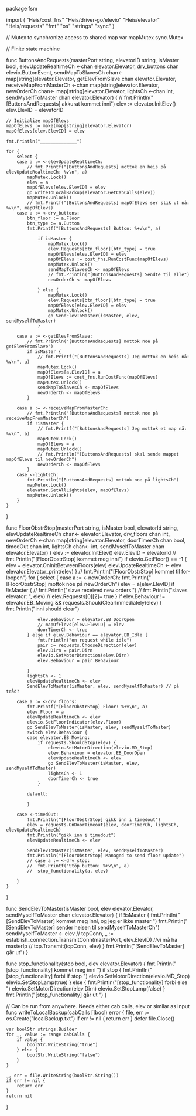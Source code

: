 package fsm

import (
	"Heis/cost_fns"
	"Heis/driver-go/elevio"
	"Heis/elevator"
	"Heis/requests"
	"fmt"
	"os"
	"strings"
	"sync"
)

// Mutex to synchronize access to shared map
var mapMutex sync.Mutex

// Finite state machine

func ButtonsAndRequests(masterPort string, elevatorID string, isMaster bool, elevUpdateRealtimeCh <-chan elevator.Elevator,
	drv_buttons chan elevio.ButtonEvent, sendMapToSlavesCh chan<- map[string]elevator.Elevator, getElevFromSlave chan elevator.Elevator,
	receiveMapFromMasterCh <-chan map[string]elevator.Elevator, newOrderCh chan<- map[string]elevator.Elevator,
	lightsCh <-chan int, sendMyselfToMaster chan elevator.Elevator) {
	// fmt.Println("[ButtonsAndRequests] akkurat kommet inni")
	elev := elevator.InitElev()
	elev.ElevID = elevatorID

	// Initialize mapOfElevs
	mapOfElevs := make(map[string]elevator.Elevator)
	mapOfElevs[elev.ElevID] = elev

	fmt.Println("______________")

	for {
		select {
		case a := <-elevUpdateRealtimeCh:
			// fmt.Printf("[ButtonsAndRequests] mottok en heis på elevUpdateRealtimeCh: %v\n", a)
			mapMutex.Lock()
			elev = a
			mapOfElevs[elev.ElevID] = elev
			go writeToLocalBackup(elevator.GetCabCalls(elev))
			mapMutex.Unlock()
			// fmt.Printf("[ButtonsAndRequests] mapOfElevs ser slik ut nå: %v\n", mapOfElevs)
		case a := <-drv_buttons:
			btn_floor := a.Floor
			btn_type := a.Button
			fmt.Printf("[ButtonsAndRequests] Button: %+v\n", a)

				if isMaster {
					mapMutex.Lock()
					elev.Requests[btn_floor][btn_type] = true
					mapOfElevs[elev.ElevID] = elev
					mapOfElevs := cost_fns.RunCostFunc(mapOfElevs)
					mapMutex.Unlock()
					sendMapToSlavesCh <- mapOfElevs
					// fmt.Println("[ButtonsAndRequests] Sendte til alle")
					newOrderCh <- mapOfElevs

				} else {
					mapMutex.Lock()
					elev.Requests[btn_floor][btn_type] = true
					mapOfElevs[elev.ElevID] = elev
					mapMutex.Unlock()
					go SendElevToMaster(isMaster, elev, sendMyselfToMaster)
				}
			
		case a := <-getElevFromSlave:
			// fmt.Println("[ButtonsAndRequests] mottok noe på getElevFromSlave")
			if isMaster {
				// fmt.Printf("[ButtonsAndRequests] Jeg mottok en heis nå: %v\n", a)
				mapMutex.Lock()
				mapOfElevs[a.ElevID] = a
				mapOfElevs := cost_fns.RunCostFunc(mapOfElevs)
				mapMutex.Unlock()
				sendMapToSlavesCh <- mapOfElevs
				newOrderCh <- mapOfElevs
			}

		case a := <-receiveMapFromMasterCh:
			// fmt.Println("[ButtonsAndRequests] mottok noe på receiveMapFromMasterCh")
			if !isMaster {
				// fmt.Printf("[ButtonsAndRequests] Jeg mottok et map nå: %v\n", a)
				mapMutex.Lock()
				mapOfElevs = a
				mapMutex.Unlock()
				// fmt.Println("[ButtonsAndRequests] skal sende mappet mapOfElevs til newOrderCh")
				newOrderCh <- mapOfElevs
			}
		case <-lightsCh:
			fmt.Println("[ButtonsAndRequests] mottok noe på lightsCh")
			mapMutex.Lock()
			elevator.SetAllLights(elev, mapOfElevs)
			mapMutex.Unlock()
		}
	}
}

func FloorObstrStop(masterPort string, isMaster bool, elevatorId string, elevUpdateRealtimeCh chan<- elevator.Elevator, drv_floors chan int, 
	newOrderCh <-chan map[string]elevator.Elevator, doorTimerCh chan bool, timedOut chan int, lightsCh chan<- int, sendMyselfToMaster chan elevator.Elevator) {
	elev := elevator.InitElev()
	elev.ElevID = elevatorId
	// fmt.Println("[FloorObstrStop] kommet meg inni")
	if elevio.GetFloor() == -1 {
		elev = elevator.OnInitBetweenFloors(elev)
		elevUpdateRealtimeCh <- elev
		elevator.Elevator_print(elev)
	}
	// fmt.Println("[FloorObstrStop] kommet til for-loopen")
	for {
		select {
		case a := <-newOrderCh:
			fmt.Println("[FloorObstrStop] mottok noe på newOrderCh")
			elev = a[elev.ElevID]
			if !isMaster {
				// fmt.Println("slave received new orders.")
				// fmt.Println("slaves elevator: ", elev)
				// elev.Requests[0][2]= true
			}
			if elev.Behaviour != elevator.EB_Moving && requests.ShouldClearImmediately(elev) {
				fmt.Println("inni should clear")
				
				elev.Behaviour = elevator.EB_DoorOpen
				// mapOfElevs[elev.ElevID] = elev
				doorTimerCh <- true
			} else if elev.Behaviour == elevator.EB_Idle {
				fmt.Println("on request while idle")
				pair := requests.ChooseDirection(elev)
				elev.Dirn = pair.Dirn
				elevio.SetMotorDirection(elev.Dirn)
				elev.Behaviour = pair.Behaviour
				
			}
			lightsCh <- 1
			elevUpdateRealtimeCh <- elev
			SendElevToMaster(isMaster, elev, sendMyselfToMaster) // på tråd?

		case a := <-drv_floors:
			fmt.Printf("[FloorObstrStop] Floor: %+v\n", a)
			elev.Floor = a
			elevUpdateRealtimeCh <- elev
			elevio.SetFloorIndicator(elev.Floor)
			go SendElevToMaster(isMaster, elev, sendMyselfToMaster)
			switch elev.Behaviour {
			case elevator.EB_Moving:
				if requests.ShouldStop(elev) {
					elevio.SetMotorDirection(elevio.MD_Stop)
					elev.Behaviour = elevator.EB_DoorOpen
					elevUpdateRealtimeCh <- elev
					go SendElevToMaster(isMaster, elev, sendMyselfToMaster)
					lightsCh <- 1
					doorTimerCh <- true
				}

			default:

			}

		case <-timedOut:
			fmt.Println("[FloorObstrStop] gikk inn i timedout")
			elev = requests.OnDoorTimeout(elev, doorTimerCh, lightsCh, elevUpdateRealtimeCh)
			fmt.Println("gikk inn i timedout")
			elevUpdateRealtimeCh <- elev

			SendElevToMaster(isMaster, elev, sendMyselfToMaster)
			fmt.Println("[FloorObstrStop] Managed to send floor update")
			// case a := <-drv_stop:
			//  fmt.Printf("Stop button: %+v\n", a)
			//  stop_functionality(a, elev)

		}
	}
}

func SendElevToMaster(isMaster bool, elev elevator.Elevator, sendMyselfToMaster chan elevator.Elevator) {
	if !isMaster {
		fmt.Println("[SendElevToMaster] kommet meg inni, og jeg er ikke master ")
		fmt.Println("[SendElevToMaster] sender heisen til sendMyselfToMasterCh")
		sendMyselfToMaster <- elev
		// tcpConn, _ := establish_connection.TransmitConn(masterPort, elev.ElevID) //vi må ha masterIp
		// tcp.Transmit(tcpConn, elev)
	}
	fmt.Println("[SendElevToMaster] går ut")
}

func stop_functionality(stop bool, elev elevator.Elevator) {
	fmt.Println("[stop_functionality] kommet meg inni ")
	if stop {
		fmt.Println("[stop_functionality] forbi if stop ")
		elevio.SetMotorDirection(elevio.MD_Stop)
		elevio.SetStopLamp(true)
	} else {
		fmt.Println("[stop_functionality] forbi else ")
		elevio.SetMotorDirection(elev.Dirn)
		elevio.SetStopLamp(false)
	}
	fmt.Println("[stop_functionality] går ut ")
}


// Can be run from anywhere. Needs either cab calls, elev or similar as input
func writeToLocalBackup(cabCalls []bool) error {
	file, err := os.Create("localBackup.txt")
	if err != nil {
		return err
	}
	defer file.Close()

	var boolStr strings.Builder
	for _, value := range cabCalls {
		if value {
			boolStr.WriteString("true")
		} else {
			boolStr.WriteString("false")
		}
	}

	_, err = file.WriteString(boolStr.String())
	if err != nil {
		return err
	}
	return nil
}